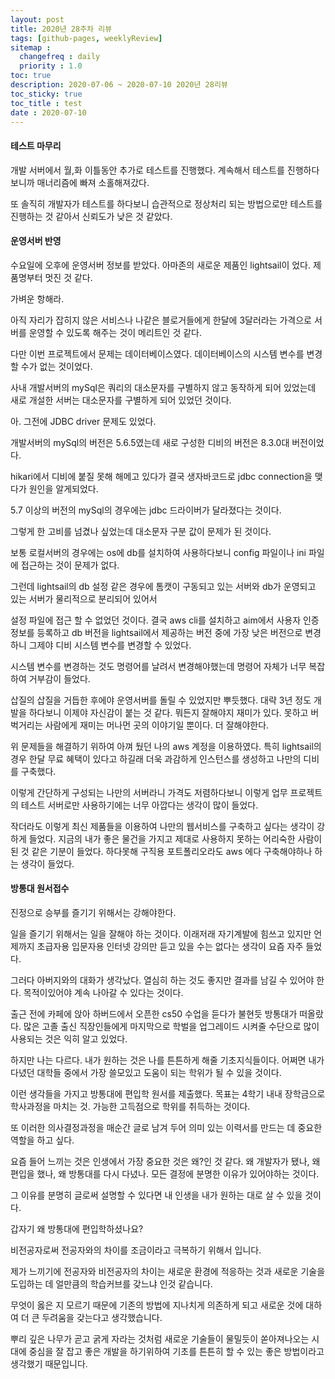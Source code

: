 ```yaml
---
layout: post
title: 2020년 28주차 리뷰
tags: [github-pages, weeklyReview]
sitemap :
  changefreq : daily
  priority : 1.0
toc: true
description: 2020-07-06 ~ 2020-07-10 2020년 28리뷰      
toc_sticky: true    
toc_title : test    
date : 2020-07-10
---      
```



#### 테스트 마무리
개발 서버에서 월,화 이틀동안 추가로 테스트를 진행했다. 계속해서 테스트를 진행하다보니까 매너리즘에 빠져 소홀해져갔다.

또 솔직히 개발자가 테스트를 하다보니 습관적으로 정상처리 되는 방법으로만 테스트를 진행하는 것 같아서 신뢰도가 낮은 것 같았다.

#### 운영서버 반영
수요일에 오후에 운영서버 정보를 받았다. 아마존의 새로운 제품인 lightsail이 었다. 제품명부터 멋진 것 같다.

가벼운 항해라. 

아직 자리가 잡히지 않은 서비스나 나같은 블로거들에게 한달에 3달러라는 가격으로 서버를 운영할 수 있도록 해주는 것이 메리트인 것 같다.

다만 이번 프로젝트에서 문제는 데이터베이스였다. 데이터베이스의 시스템 변수를 변경할 수가 없는 것이었다.

사내 개발서버의 mySql은 쿼리의 대소문자를 구별하지 않고 동작하게 되어 있었는데 새로 개설한 서버는 대소문자를 구별하게 되어 있었던 것이다.

아. 그전에 JDBC driver 문제도 있었다.

개발서버의 mySql의 버전은 5.6.5였는데 새로 구성한 디비의 버전은 8.3.0대 버전이었다.

hikari에서 디비에 붙질 못해 해메고 있다가 결국 생자바코드로 jdbc connection을 맺다가 원인을 알게되었다. 

5.7 이상의 버전의 mySql의 경우에는 jdbc 드라이버가 달라졌다는 것이다. 

그렇게 한 고비를 넘겼나 싶었는데 대소문자 구분 값이 문제가 된 것이다.

보통 로컬서버의 경우에는 os에 db를 설치하여 사용하다보니 config 파일이나 ini 파일에 접근하는 것이 문제가 없다.

그런데 lightsail의 db 설정 같은 경우에 톰캣이 구동되고 있는 서버와 db가 운영되고 있는 서버가 물리적으로 분리되어 있어서 

설정 파일에 접근 할 수 없었던 것이다. 결국 aws cli를 설치하고 aim에서 사용자 인증정보를 등록하고 db 버전을 lightsail에서 제공하는 버전 중에 
가장 낮은 버전으로 변경하니 그제야 디비 시스템 변수를 변경할 수 있었다.

시스템 변수를 변경하는 것도 명령어를 날려서 변경해야했는데 명령어 자체가 너무 복잡하여 거부감이 들었다.

삽질의 삽질을 거듭한 후에야 운영서버를 돌릴 수 있었지만 뿌듯했다. 
대략 3년 정도 개발을 하다보니 이제야 자신감이 붙는 것 같다. 뭐든지 잘해야지 재미가 있다. 못하고 버벅거리는 사람에게 재미는 머나먼 곳의 이야기일 뿐이다.
더 잘해야한다. 

위 문제들을 해결하기 위하여 아껴 뒀던 나의 aws 계정을 이용하였다. 특히 lightsail의 경우 한달 무료 혜택이 있다고 하길래 더욱 과감하게 인스턴스를 생성하고 나만의 디비를 구축했다.

이렇게 간단하게 구성되는 나만의 서버라니 가격도 저렴하다보니 이렇게 업무 프로젝트의 테스트 서버로만 사용하기에는 너무 아깝다는 생각이 많이 들었다. 

작더라도 이렇게 최신 제품들을 이용하여 나만의 웹서비스를 구축하고 싶다는 생각이 강하게 들었다. 지금의 내가 좋은 물건을 가지고 제대로 사용하지 못하는 어리숙한 사람이 된 것 같은 기분이 들었다. 하다못해 구직용 포트폴리오라도 aws 에다 구축해야하나 하는 생각이 들었다.


#### 방통대 원서접수
진정으로 승부를 즐기기 위해서는 강해야한다.

일을 즐기기 위해서는 일을 잘해야 하는 것이다. 이래저래 자기계발에 힘쓰고 있지만 언제까지 초급자용 입문자용 인터넷 강의만 듣고 있을 수는 없다는 생각이 요즘 자주 들었다.

그러다 아버지와의 대화가 생각났다. 열심히 하는 것도 좋지만 결과를 남길 수 있어야 한다. 목적이있어야 계속 나아갈 수 있다는 것이다.

출근 전에 카페에 앉아 하버드에서 오픈한 cs50 수업을 듣다가 불현듯 방통대가 떠올랐다. 많은 고졸 출신 직장인들에게 마지막으로 학벌을 업그레이드 시켜줄 수단으로 많이 사용되는 것은 익히 알고 있었다.

하지만 나는 다르다. 내가 원하는 것은 나를 튼튼하게 해줄 기초지식들이다. 어쩌면 내가 다녔던 대학들 중에서 가장 쓸모있고 도움이 되는 학위가 될 수 있을 것이다.

이런 생각들을 가지고 방통대에 편입학 원서를 제출했다. 목표는 4학기 내내 장학금으로 학사과정을 마치는 것. 가능한 고득점으로 학위를 취득하는 것이다. 

또 이러한 의사결정과정을 매순간 글로 남겨 두어 의미 있는 이력서를 만드는 데 중요한 역할을 하고 싶다.

요즘 들어 느끼는 것은 인생에서 가장 중요한 것은 왜?인 것 같다. 왜 개발자가 됐나, 왜 편입을 했나, 왜 방통대를 다시 다녔나. 모든 결정에 분명한 이유가 있어야하는 것이다.

그 이유를 분명히 글로써 설명할 수 있다면 내 인생을 내가 원하는 대로 살 수 있을 것이다.

갑자기 왜 방통대에 편입학하셨나요?

비전공자로써 전공자와의 차이를 조금이라고 극복하기 위해서 입니다.

제가 느끼기에 전공자와 비전공자의 차이는 새로운 환경에 적응하는 것과 새로운 기술을 도입하는 데 얼만큼의 학습커브를 갖느냐 인것 같습니다.

무엇이 옳은 지 모르기 때문에 기존의 방법에 지나치게 의존하게 되고 새로운 것에 대하여 더 큰 두려움을 갖는다고 생각했습니다.

뿌리 깊은 나무가 곧고 굵게 자라는 것처럼 새로운 기술들이 물밀듯이 쏟아져나오는 시대에 중심을 잘 잡고 좋은 개발을 하기위하여 기초를 튼튼히 할 수 있는 좋은 방법이라고 생각했기 때문입니다.

